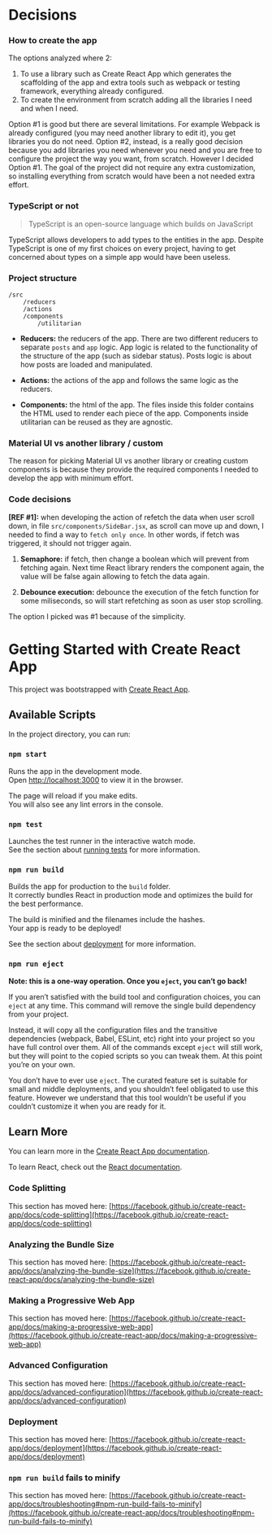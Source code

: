 # Decisions

### How to create the app
The options analyzed where 2:
1. To use a library such as Create React App which generates the scaffolding of the app and extra tools such as webpack or testing framework, everything already configured.
2. To create the environment from scratch adding all the libraries I need and when I need.

Option #1 is good but there are several limitations. For example Webpack is already configured (you may need another library to edit  it), you get libraries you do not need.
Option #2, instead, is a really good decision because you add libraries you need whenever you need and you are free to configure the project the way you want, from scratch.
However I decided Option #1. The goal of the project did not require any extra customization, so installing everything from scratch would have been a not needed extra effort.

### TypeScript or not
> TypeScript is an open-source language which builds on JavaScript

TypeScript allows developers to add types to the entities in the app.
Despite TypeScript is one of my first choices on every project, having to get concerned about types on a simple app would have been useless.

### Project structure
```
/src
    /reducers
    /actions
    /components
        /utilitarian
```

* __Reducers:__ the reducers of the app. There are two different reducers to separate `posts` and `app` logic. App logic is related to the functionality of the structure of the app (such as sidebar status). Posts logic is about how posts are loaded and manipulated. 

* __Actions:__ the actions of the app and follows the same logic as the reducers.

* __Components:__ the html of the app. The files inside this folder contains the HTML used to render each piece of the app. Components inside utilitarian can be reused as they are agnostic.

### Material UI vs another library / custom
The reason for picking Material UI vs another library or creating custom components is because they provide the required components I needed to develop the app with minimum effort.

### Code decisions

__[REF #1]:__ when developing the action of refetch the data when user scroll down, in file `src/components/SideBar.jsx`, as scroll can move up and down, I needed to find a way to `fetch only once`. In other words, if fetch was triggered, it should not trigger again.
1. __Semaphore:__ if fetch, then change a boolean which will prevent from fetching again. Next time React library renders the component again, the value will be false again allowing to fetch the data again.

2. __Debounce execution:__ debounce the execution of the fetch function for some miliseconds, so will start refetching as soon as user stop scrolling.

The option I picked was #1 because of the simplicity.

# Getting Started with Create React App

This project was bootstrapped with [Create React App](https://github.com/facebook/create-react-app).

## Available Scripts

In the project directory, you can run:

### `npm start`

Runs the app in the development mode.\
Open [http://localhost:3000](http://localhost:3000) to view it in the browser.

The page will reload if you make edits.\
You will also see any lint errors in the console.

### `npm test`

Launches the test runner in the interactive watch mode.\
See the section about [running tests](https://facebook.github.io/create-react-app/docs/running-tests) for more information.

### `npm run build`

Builds the app for production to the `build` folder.\
It correctly bundles React in production mode and optimizes the build for the best performance.

The build is minified and the filenames include the hashes.\
Your app is ready to be deployed!

See the section about [deployment](https://facebook.github.io/create-react-app/docs/deployment) for more information.

### `npm run eject`

**Note: this is a one-way operation. Once you `eject`, you can’t go back!**

If you aren’t satisfied with the build tool and configuration choices, you can `eject` at any time. This command will remove the single build dependency from your project.

Instead, it will copy all the configuration files and the transitive dependencies (webpack, Babel, ESLint, etc) right into your project so you have full control over them. All of the commands except `eject` will still work, but they will point to the copied scripts so you can tweak them. At this point you’re on your own.

You don’t have to ever use `eject`. The curated feature set is suitable for small and middle deployments, and you shouldn’t feel obligated to use this feature. However we understand that this tool wouldn’t be useful if you couldn’t customize it when you are ready for it.

## Learn More

You can learn more in the [Create React App documentation](https://facebook.github.io/create-react-app/docs/getting-started).

To learn React, check out the [React documentation](https://reactjs.org/).

### Code Splitting

This section has moved here: [https://facebook.github.io/create-react-app/docs/code-splitting](https://facebook.github.io/create-react-app/docs/code-splitting)

### Analyzing the Bundle Size

This section has moved here: [https://facebook.github.io/create-react-app/docs/analyzing-the-bundle-size](https://facebook.github.io/create-react-app/docs/analyzing-the-bundle-size)

### Making a Progressive Web App

This section has moved here: [https://facebook.github.io/create-react-app/docs/making-a-progressive-web-app](https://facebook.github.io/create-react-app/docs/making-a-progressive-web-app)

### Advanced Configuration

This section has moved here: [https://facebook.github.io/create-react-app/docs/advanced-configuration](https://facebook.github.io/create-react-app/docs/advanced-configuration)

### Deployment

This section has moved here: [https://facebook.github.io/create-react-app/docs/deployment](https://facebook.github.io/create-react-app/docs/deployment)

### `npm run build` fails to minify

This section has moved here: [https://facebook.github.io/create-react-app/docs/troubleshooting#npm-run-build-fails-to-minify](https://facebook.github.io/create-react-app/docs/troubleshooting#npm-run-build-fails-to-minify)
